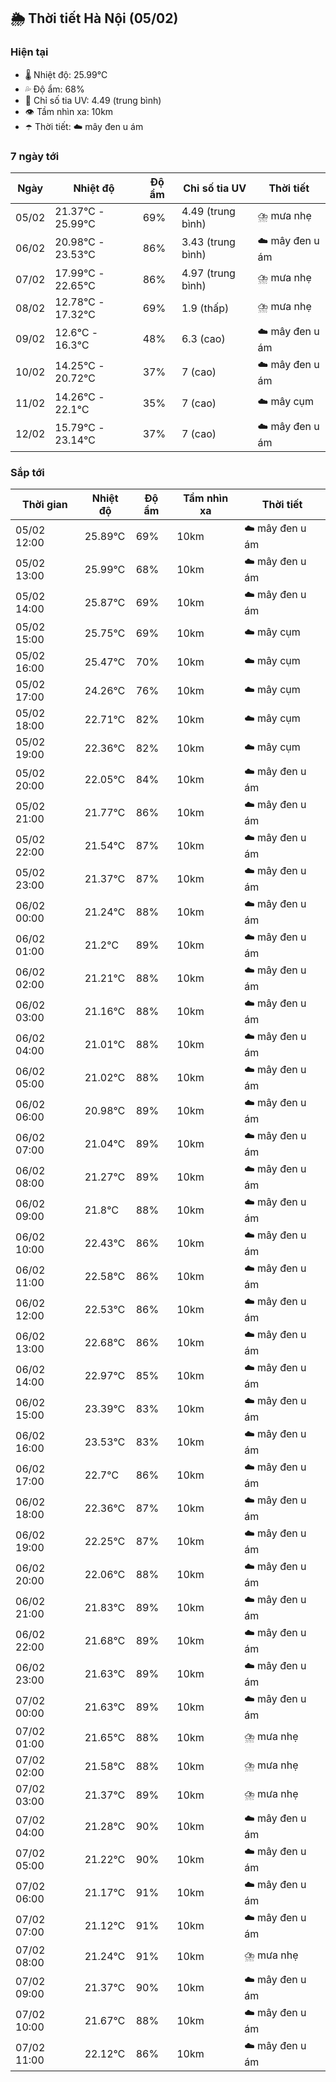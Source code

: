 ## 🌦️ Thời tiết Hà Nội (05/02)

### Hiện tại

- 🌡️ Nhiệt độ: 25.99℃
- 💦 Độ ẩm: 68%
- 🌟 Chỉ số tia UV: 4.49 (trung bình)
- 👁️ Tầm nhìn xa: 10km
- ☂️ Thời tiết: ☁️ mây đen u ám

### 7 ngày tới

| Ngày | Nhiệt độ | Độ ẩm | Chỉ số tia UV | Thời tiết |
| --- | --- | --- | --- | --- |
| 05/02 | 21.37℃ - 25.99℃ | 69% | 4.49 (trung bình) | ⛈️ mưa nhẹ |
| 06/02 | 20.98℃ - 23.53℃ | 86% | 3.43 (trung bình) | ☁️ mây đen u ám |
| 07/02 | 17.99℃ - 22.65℃ | 86% | 4.97 (trung bình) | ⛈️ mưa nhẹ |
| 08/02 | 12.78℃ - 17.32℃ | 69% | 1.9 (thấp) | ⛈️ mưa nhẹ |
| 09/02 | 12.6℃ - 16.3℃ | 48% | 6.3 (cao) | ☁️ mây đen u ám |
| 10/02 | 14.25℃ - 20.72℃ | 37% | 7 (cao) | ☁️ mây đen u ám |
| 11/02 | 14.26℃ - 22.1℃ | 35% | 7 (cao) | ☁️ mây cụm |
| 12/02 | 15.79℃ - 23.14℃ | 37% | 7 (cao) | ☁️ mây đen u ám |

### Sắp tới

| Thời gian | Nhiệt độ | Độ ẩm | Tầm nhìn xa | Thời tiết |
| --- | --- | --- | --- | --- |
| 05/02 12:00 | 25.89℃ | 69% | 10km | ☁️ mây đen u ám |
| 05/02 13:00 | 25.99℃ | 68% | 10km | ☁️ mây đen u ám |
| 05/02 14:00 | 25.87℃ | 69% | 10km | ☁️ mây đen u ám |
| 05/02 15:00 | 25.75℃ | 69% | 10km | ☁️ mây cụm |
| 05/02 16:00 | 25.47℃ | 70% | 10km | ☁️ mây cụm |
| 05/02 17:00 | 24.26℃ | 76% | 10km | ☁️ mây cụm |
| 05/02 18:00 | 22.71℃ | 82% | 10km | ☁️ mây cụm |
| 05/02 19:00 | 22.36℃ | 82% | 10km | ☁️ mây cụm |
| 05/02 20:00 | 22.05℃ | 84% | 10km | ☁️ mây đen u ám |
| 05/02 21:00 | 21.77℃ | 86% | 10km | ☁️ mây đen u ám |
| 05/02 22:00 | 21.54℃ | 87% | 10km | ☁️ mây đen u ám |
| 05/02 23:00 | 21.37℃ | 87% | 10km | ☁️ mây đen u ám |
| 06/02 00:00 | 21.24℃ | 88% | 10km | ☁️ mây đen u ám |
| 06/02 01:00 | 21.2℃ | 89% | 10km | ☁️ mây đen u ám |
| 06/02 02:00 | 21.21℃ | 88% | 10km | ☁️ mây đen u ám |
| 06/02 03:00 | 21.16℃ | 88% | 10km | ☁️ mây đen u ám |
| 06/02 04:00 | 21.01℃ | 88% | 10km | ☁️ mây đen u ám |
| 06/02 05:00 | 21.02℃ | 88% | 10km | ☁️ mây đen u ám |
| 06/02 06:00 | 20.98℃ | 89% | 10km | ☁️ mây đen u ám |
| 06/02 07:00 | 21.04℃ | 89% | 10km | ☁️ mây đen u ám |
| 06/02 08:00 | 21.27℃ | 89% | 10km | ☁️ mây đen u ám |
| 06/02 09:00 | 21.8℃ | 88% | 10km | ☁️ mây đen u ám |
| 06/02 10:00 | 22.43℃ | 86% | 10km | ☁️ mây đen u ám |
| 06/02 11:00 | 22.58℃ | 86% | 10km | ☁️ mây đen u ám |
| 06/02 12:00 | 22.53℃ | 86% | 10km | ☁️ mây đen u ám |
| 06/02 13:00 | 22.68℃ | 86% | 10km | ☁️ mây đen u ám |
| 06/02 14:00 | 22.97℃ | 85% | 10km | ☁️ mây đen u ám |
| 06/02 15:00 | 23.39℃ | 83% | 10km | ☁️ mây đen u ám |
| 06/02 16:00 | 23.53℃ | 83% | 10km | ☁️ mây đen u ám |
| 06/02 17:00 | 22.7℃ | 86% | 10km | ☁️ mây đen u ám |
| 06/02 18:00 | 22.36℃ | 87% | 10km | ☁️ mây đen u ám |
| 06/02 19:00 | 22.25℃ | 87% | 10km | ☁️ mây đen u ám |
| 06/02 20:00 | 22.06℃ | 88% | 10km | ☁️ mây đen u ám |
| 06/02 21:00 | 21.83℃ | 89% | 10km | ☁️ mây đen u ám |
| 06/02 22:00 | 21.68℃ | 89% | 10km | ☁️ mây đen u ám |
| 06/02 23:00 | 21.63℃ | 89% | 10km | ☁️ mây đen u ám |
| 07/02 00:00 | 21.63℃ | 89% | 10km | ☁️ mây đen u ám |
| 07/02 01:00 | 21.65℃ | 88% | 10km | ⛈️ mưa nhẹ |
| 07/02 02:00 | 21.58℃ | 88% | 10km | ⛈️ mưa nhẹ |
| 07/02 03:00 | 21.37℃ | 89% | 10km | ⛈️ mưa nhẹ |
| 07/02 04:00 | 21.28℃ | 90% | 10km | ☁️ mây đen u ám |
| 07/02 05:00 | 21.22℃ | 90% | 10km | ☁️ mây đen u ám |
| 07/02 06:00 | 21.17℃ | 91% | 10km | ☁️ mây đen u ám |
| 07/02 07:00 | 21.12℃ | 91% | 10km | ☁️ mây đen u ám |
| 07/02 08:00 | 21.24℃ | 91% | 10km | ⛈️ mưa nhẹ |
| 07/02 09:00 | 21.37℃ | 90% | 10km | ☁️ mây đen u ám |
| 07/02 10:00 | 21.67℃ | 88% | 10km | ☁️ mây đen u ám |
| 07/02 11:00 | 22.12℃ | 86% | 10km | ☁️ mây đen u ám |
